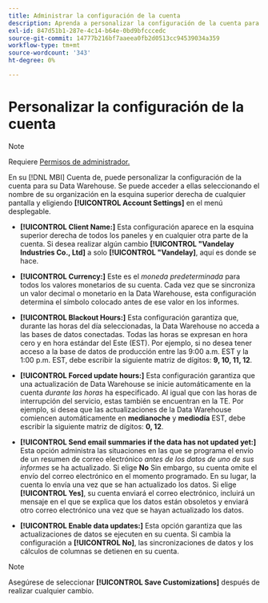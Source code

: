 ```yaml
---
title: Administrar la configuración de la cuenta
description: Aprenda a personalizar la configuración de la cuenta para su Data Warehouse.
exl-id: 847d51b1-287e-4c14-b64e-0bd9bfcccedc
source-git-commit: 14777b216bf7aaeea0fb2d0513cc94539034a359
workflow-type: tm+mt
source-wordcount: '343'
ht-degree: 0%

---
```


# Personalizar la configuración de la cuenta

>[!NOTE]
>
>Requiere [Permisos de administrador.](../../administrator/user-management/user-management.md)

En su [!DNL MBI] Cuenta de, puede personalizar la configuración de la cuenta para su Data Warehouse. Se puede acceder a ellas seleccionando el nombre de su organización en la esquina superior derecha de cualquier pantalla y eligiendo **[!UICONTROL Account Settings]** en el menú desplegable.

* **[!UICONTROL Client Name:]** Esta configuración aparece en la esquina superior derecha de todos los paneles y en cualquier otra parte de la cuenta. Si desea realizar algún cambio **[!UICONTROL "Vandelay Industries Co., Ltd]** a solo **[!UICONTROL "Vandelay]**, aquí es donde se hace.

* **[!UICONTROL Currency:]** Este es el *moneda predeterminada* para todos los valores monetarios de su cuenta. Cada vez que se sincroniza un valor decimal o monetario en la Data Warehouse, esta configuración determina el símbolo colocado antes de ese valor en los informes.

* **[!UICONTROL Blackout Hours:]** Esta configuración garantiza que, durante las horas del día seleccionadas, la Data Warehouse no acceda a las bases de datos conectadas. Todas las horas se expresan en hora cero y en hora estándar del Este (EST). Por ejemplo, si no desea tener acceso a la base de datos de producción entre las 9:00 a.m. EST y la 1:00 p.m. EST, debe escribir la siguiente matriz de dígitos: **9, 10, 11, 12**.

* **[!UICONTROL Forced update hours:]** Esta configuración garantiza que una actualización de Data Warehouse se inicie automáticamente en la cuenta *durante las horas* ha especificado. Al igual que con las horas de interrupción del servicio, estas también se encuentran en la TE. Por ejemplo, si desea que las actualizaciones de la Data Warehouse comiencen automáticamente en **medianoche** y **mediodía** EST, debe escribir la siguiente matriz de dígitos: **0, 12**.

* **[!UICONTROL Send email summaries if the data has not updated yet:]** Esta opción administra las situaciones en las que se programa el envío de un resumen de correo electrónico *antes de los datos de uno de sus informes* se ha actualizado. Si elige **No** Sin embargo, su cuenta omite el envío del correo electrónico en el momento programado. En su lugar, la cuenta lo envía una vez que se han actualizado los datos. Si elige **[!UICONTROL Yes]**, su cuenta enviará el correo electrónico, incluirá un mensaje en el que se explica que los datos están obsoletos y enviará otro correo electrónico una vez que se hayan actualizado los datos.

* **[!UICONTROL Enable data updates:]** Esta opción garantiza que las actualizaciones de datos se ejecuten en su cuenta. Si cambia la configuración a **[!UICONTROL No]**, las sincronizaciones de datos y los cálculos de columnas se detienen en su cuenta.

>[!NOTE]
>
>Asegúrese de seleccionar **[!UICONTROL Save Customizations]** después de realizar cualquier cambio.
